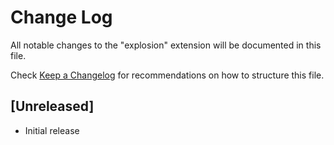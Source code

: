 # Change Log

All notable changes to the "explosion" extension will be documented in this file.

Check [Keep a Changelog](http://keepachangelog.com/) for recommendations on how to structure this file.

## [Unreleased]

- Initial release
